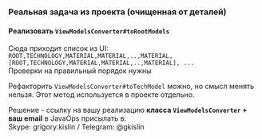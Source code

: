 ### Реальная задача из проекта (очищенная от деталей)

#### Реализовать `ViewModelsConverter#toRootModels`  
Сюда приходит список из UI: `ROOT,TECHNOLOGY,MATERIAL,MATERIAL,..,MATERIAL, [ROOT,TECHNOLOGY,MATERIAL,MATERIAL,..,MATERIAL], ...`   
Проверки на правильный порядок нужны

Рефакторить `ViewModelsConverter#toTechModel` можно, но смысл менять нельзя. Этот метод используется в проекте отдельно.

Решение - ссылку на вашу реализацию **класса `ViewModelsConverter` + ваш email** в JavaOps присылать в:   
Skype: grigory.kislin / Telegram: @gkislin

